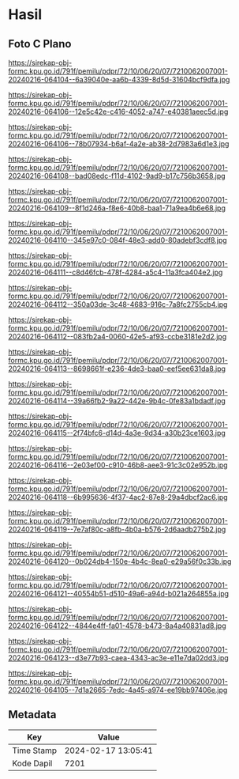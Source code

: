# Hasil

## Foto C Plano

https://sirekap-obj-formc.kpu.go.id/791f/pemilu/pdpr/72/10/06/20/07/7210062007001-20240216-064104--6a39040e-aa6b-4339-8d5d-31604bcf9dfa.jpg

https://sirekap-obj-formc.kpu.go.id/791f/pemilu/pdpr/72/10/06/20/07/7210062007001-20240216-064106--12e5c42e-c416-4052-a747-e40381aeec5d.jpg

https://sirekap-obj-formc.kpu.go.id/791f/pemilu/pdpr/72/10/06/20/07/7210062007001-20240216-064106--78b07934-b6af-4a2e-ab38-2d7983a6d1e3.jpg

https://sirekap-obj-formc.kpu.go.id/791f/pemilu/pdpr/72/10/06/20/07/7210062007001-20240216-064108--bad08edc-f11d-4102-9ad9-b17c756b3658.jpg

https://sirekap-obj-formc.kpu.go.id/791f/pemilu/pdpr/72/10/06/20/07/7210062007001-20240216-064109--8f1d246a-f8e6-40b8-baa1-71a9ea4b6e68.jpg

https://sirekap-obj-formc.kpu.go.id/791f/pemilu/pdpr/72/10/06/20/07/7210062007001-20240216-064110--345e97c0-084f-48e3-add0-80adebf3cdf8.jpg

https://sirekap-obj-formc.kpu.go.id/791f/pemilu/pdpr/72/10/06/20/07/7210062007001-20240216-064111--c8d46fcb-478f-4284-a5c4-11a3fca404e2.jpg

https://sirekap-obj-formc.kpu.go.id/791f/pemilu/pdpr/72/10/06/20/07/7210062007001-20240216-064112--350a03de-3c48-4683-916c-7a8fc2755cb4.jpg

https://sirekap-obj-formc.kpu.go.id/791f/pemilu/pdpr/72/10/06/20/07/7210062007001-20240216-064112--083fb2a4-0060-42e5-af93-ccbe3181e2d2.jpg

https://sirekap-obj-formc.kpu.go.id/791f/pemilu/pdpr/72/10/06/20/07/7210062007001-20240216-064113--8698661f-e236-4de3-baa0-eef5ee631da8.jpg

https://sirekap-obj-formc.kpu.go.id/791f/pemilu/pdpr/72/10/06/20/07/7210062007001-20240216-064114--39a66fb2-9a22-442e-9b4c-0fe83a1bdadf.jpg

https://sirekap-obj-formc.kpu.go.id/791f/pemilu/pdpr/72/10/06/20/07/7210062007001-20240216-064115--2f74bfc6-d14d-4a3e-9d34-a30b23ce1603.jpg

https://sirekap-obj-formc.kpu.go.id/791f/pemilu/pdpr/72/10/06/20/07/7210062007001-20240216-064116--2e03ef00-c910-46b8-aee3-91c3c02e952b.jpg

https://sirekap-obj-formc.kpu.go.id/791f/pemilu/pdpr/72/10/06/20/07/7210062007001-20240216-064118--6b995636-4f37-4ac2-87e8-29a4dbcf2ac6.jpg

https://sirekap-obj-formc.kpu.go.id/791f/pemilu/pdpr/72/10/06/20/07/7210062007001-20240216-064119--7e7af80c-a8fb-4b0a-b576-2d6aadb275b2.jpg

https://sirekap-obj-formc.kpu.go.id/791f/pemilu/pdpr/72/10/06/20/07/7210062007001-20240216-064120--0b024db4-150e-4b4c-8ea0-e29a56f0c33b.jpg

https://sirekap-obj-formc.kpu.go.id/791f/pemilu/pdpr/72/10/06/20/07/7210062007001-20240216-064121--40554b51-d510-49a6-a94d-b021a264855a.jpg

https://sirekap-obj-formc.kpu.go.id/791f/pemilu/pdpr/72/10/06/20/07/7210062007001-20240216-064122--4844e4ff-fa01-4578-b473-8a4a40831ad8.jpg

https://sirekap-obj-formc.kpu.go.id/791f/pemilu/pdpr/72/10/06/20/07/7210062007001-20240216-064123--d3e77b93-caea-4343-ac3e-e11e7da02dd3.jpg

https://sirekap-obj-formc.kpu.go.id/791f/pemilu/pdpr/72/10/06/20/07/7210062007001-20240216-064105--7d1a2665-7edc-4a45-a974-ee19bb97406e.jpg


## Metadata

| Key        | Value               |
| ---------- | ------------------- |
| Time Stamp | 2024-02-17 13:05:41 |
| Kode Dapil | 7201                |



